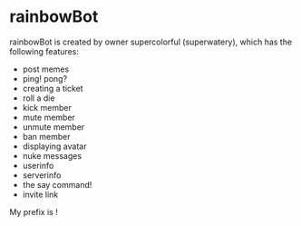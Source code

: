 # rainbowBot
rainbowBot is created by owner supercolorful (superwatery), which has the following features:

- post memes
- ping! pong?
- creating a ticket
- roll a die
- kick member
- mute member
- unmute member 
- ban member
- displaying avatar
- nuke messages 
- userinfo
- serverinfo
- the say command! 
- invite link

My prefix is !
